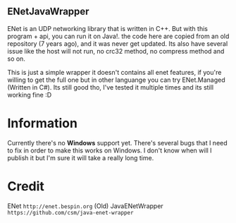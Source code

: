 ## ENetJavaWrapper

ENet is an UDP networking library that is written in C++. But with this program + api, you can run it on Java!.
the code here are copied from an old repository (7 years ago), and it was never get updated. Its also have several issue
like the host will not run, no crc32 method, no compress method and so on.

This is just a simple wrapper it doesn't contains all enet features, if you're willing to get the full one but in other languange you can try ENet.Managed (Written in C#). Its still good tho, I've tested it multiple times and its still working fine :D

# Information

Currently there's no **Windows** support yet. There's several bugs that I need to fix in order to make this works on Windows. I don't know when will I publish it but I'm sure it will take a really long time.

# Credit

ENet `http://enet.bespin.org`
(Old) JavaENetWrapper `https://github.com/csm/java-enet-wrapper`
